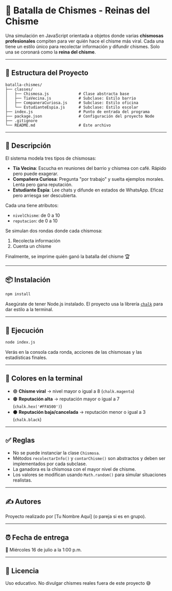# 👑 Batalla de Chismes - Reinas del Chisme

Una simulación en JavaScript orientada a objetos donde varias **chismosas profesionales** compiten para ver quién hace el chisme más viral. Cada una tiene un estilo único para recolectar información y difundir chismes. Solo una se coronará como la **reina del chisme**.

---

## 📁 Estructura del Proyecto

```
batalla-chismes/
├── classes/
│   ├── Chismosa.js             # Clase abstracta base
│   ├── TiaVecina.js            # Subclase: Estilo barrio
│   ├── CompaneraCuriosa.js     # Subclase: Estilo oficina
│   └── EstudianteEspia.js      # Subclase: Estilo escolar
├── index.js                    # Punto de entrada del programa
├── package.json                # Configuración del proyecto Node
├── .gitignore
└── README.md                   # Este archivo
```

---

## 🧠 Descripción

El sistema modela tres tipos de chismosas:

- **Tía Vecina**: Escucha en reuniones del barrio y chismea con café. Rápido pero puede exagerar.
- **Compañera Curiosa**: Pregunta "por trabajo" y suelta ejemplos morales. Lenta pero gana reputación.
- **Estudiante Espía**: Lee chats y difunde en estados de WhatsApp. Eficaz pero arriesga ser descubierta.

Cada una tiene atributos:

- `nivelChisme`: de 0 a 10
- `reputacion`: de 0 a 10

Se simulan dos rondas donde cada chismosa:

1. Recolecta información
2. Cuenta un chisme

Finalmente, se imprime quién ganó la batalla del chisme 🏆

---

## 📦 Instalación

```bash
npm install
```

Asegúrate de tener Node.js instalado. El proyecto usa la librería [`chalk`](https://www.npmjs.com/package/chalk) para dar estilo a la terminal.

---

## 🚀 Ejecución

```bash
node index.js
```

Verás en la consola cada ronda, acciones de las chismosas y las estadísticas finales.

---

## 🎨 Colores en la terminal

- 🟣 **Chisme viral** → nivel mayor o igual a 8 (`chalk.magenta`)
- 🟠 **Reputación alta** → reputación mayor o igual a 7 (`chalk.hex('#FFA500')`)
- ⚫ **Reputación baja/cancelada** → reputación menor o igual a 3 (`chalk.black`)

---

## ✅ Reglas

- No se puede instanciar la clase `Chismosa`.
- Métodos `recolectarInfo()` y `contarChisme()` son abstractos y deben ser implementados por cada subclase.
- La ganadora es la chismosa con el mayor nivel de chisme.
- Los valores se modifican usando `Math.random()` para simular situaciones realistas.

---

## ✍️ Autores

Proyecto realizado por [Tu Nombre Aquí] (o pareja si es en grupo).

---

## ⏰ Fecha de entrega

📅 Miércoles 16 de julio a la 1:00 p.m.

---

## 📝 Licencia

Uso educativo. No divulgar chismes reales fuera de este proyecto 😅
